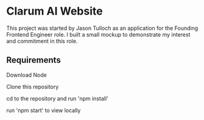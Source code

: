 # Clarum AI Website

This project was started by Jason Tulloch as an application for the Founding Frontend Engineer role. I built a small mockup to demonstrate my interest and commitment in this role. 

## Requirements

Download Node

Clone this repository

cd to the repository and run 'npm install'

run 'npm start' to view locally

